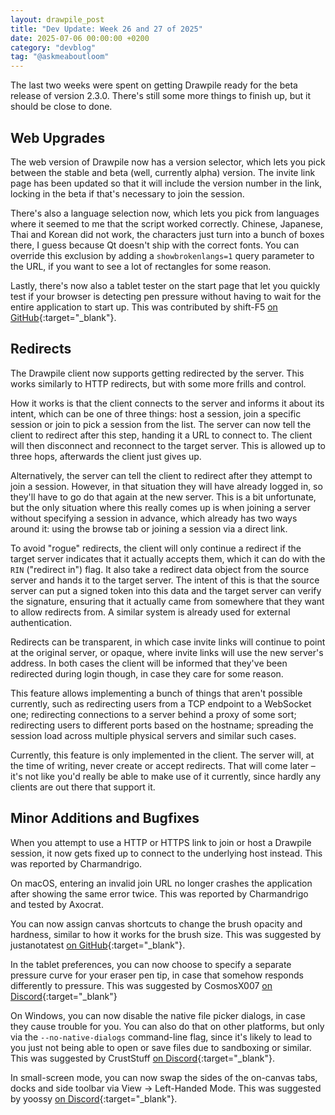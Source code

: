 ```yaml
---
layout: drawpile_post
title: "Dev Update: Week 26 and 27 of 2025"
date: 2025-07-06 00:00:00 +0200
category: "devblog"
tag: "@askmeaboutloom"
---
```


The last two weeks were spent on getting Drawpile ready for the beta release of version 2.3.0. There's still some more things to finish up, but it should be close to done.

## Web Upgrades

The web version of Drawpile now has a version selector, which lets you pick between the stable and beta (well, currently alpha) version. The invite link page has been updated so that it will include the version number in the link, locking in the beta if that's necessary to join the session.

There's also a language selection now, which lets you pick from languages where it seemed to me that the script worked correctly. Chinese, Japanese, Thai and Korean did not work, the characters just turn into a bunch of boxes there, I guess because Qt doesn't ship with the correct fonts. You can override this exclusion by adding a `showbrokenlangs=1` query parameter to the URL, if you want to see a lot of rectangles for some reason.

Lastly, there's now also a tablet tester on the start page that let you quickly test if your browser is detecting pen pressure without having to wait for the entire application to start up. This was contributed by shift-F5 [on GitHub](https://github.com/drawpile/Drawpile/pull/1501){:target="_blank"}.

## Redirects

The Drawpile client now supports getting redirected by the server. This works similarly to HTTP redirects, but with some more frills and control.

How it works is that the client connects to the server and informs it about its intent, which can be one of three things: host a session, join a specific session or join to pick a session from the list. The server can now tell the client to redirect after this step, handing it a URL to connect to. The client will then disconnect and reconnect to the target server. This is allowed up to three hops, afterwards the client just gives up.

Alternatively, the server can tell the client to redirect after they attempt to join a session. However, in that situation they will have already logged in, so they'll have to go do that again at the new server. This is a bit unfortunate, but the only situation where this really comes up is when joining a server without specifying a session in advance, which already has two ways around it: using the browse tab or joining a session via a direct link.

To avoid "rogue" redirects, the client will only continue a redirect if the target server indicates that it actually accepts them, which it can do with the `RIN` ("redirect in") flag. It also take a redirect data object from the source server and hands it to the target server. The intent of this is that the source server can put a signed token into this data and the target server can verify the signature, ensuring that it actually came from somewhere that they want to allow redirects from. A similar system is already used for external authentication.

Redirects can be transparent, in which case invite links will continue to point at the original server, or opaque, where invite links will use the new server's address. In both cases the client will be informed that they've been redirected during login though, in case they care for some reason.

This feature allows implementing a bunch of things that aren't possible currently, such as redirecting users from a TCP endpoint to a WebSocket one; redirecting connections to a server behind a proxy of some sort; redirecting users to different ports based on the hostname; spreading the session load across multiple physical servers and similar such cases.

Currently, this feature is only implemented in the client. The server will, at the time of writing, never create or accept redirects. That will come later – it's not like you'd really be able to make use of it currently, since hardly any clients are out there that support it.

## Minor Additions and Bugfixes

When you attempt to use a HTTP or HTTPS link to join or host a Drawpile session, it now gets fixed up to connect to the underlying host instead. This was reported by Charmandrigo.

On macOS, entering an invalid join URL no longer crashes the application after showing the same error twice. This was reported by Charmandrigo and tested by Axocrat.

You can now assign canvas shortcuts to change the brush opacity and hardness, similar to how it works for the brush size. This was suggested by justanotatest [on GitHub](https://github.com/drawpile/Drawpile/issues/1505){:target="_blank"}.

In the tablet preferences, you can now choose to specify a separate pressure curve for your eraser pen tip, in case that somehow responds differently to pressure. This was suggested by CosmosX007 [on Discord](https://drawpile.net/discord/){:target="_blank"}

On Windows, you can now disable the native file picker dialogs, in case they cause trouble for you. You can also do that on other platforms, but only via the `--no-native-dialogs` command-line flag, since it's likely to lead to you just not being able to open or save files due to sandboxing or similar. This was suggested by CrustStuff [on Discord](https://drawpile.net/discord/){:target="_blank"}.

In small-screen mode, you can now swap the sides of the on-canvas tabs, docks and side toolbar via View → Left-Handed Mode. This was suggested by yoossy [on Discord](https://drawpile.net/discord/){:target="_blank"}.
